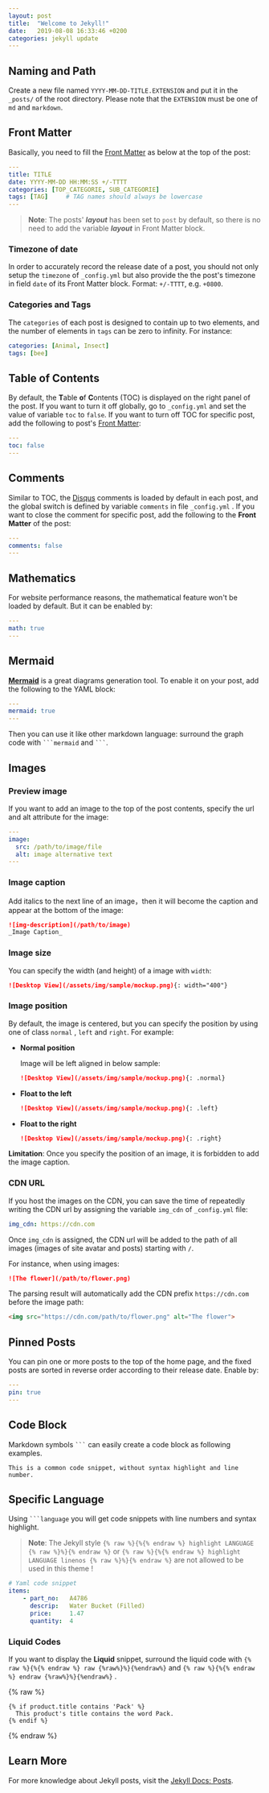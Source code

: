```yaml
---
layout: post
title:  "Welcome to Jekyll!"
date:   2019-08-08 16:33:46 +0200
categories: jekyll update
---
```


## Naming and Path

Create a new file named `YYYY-MM-DD-TITLE.EXTENSION` and put it in the `_posts/` of the root directory. Please note that the `EXTENSION` must be one of `md` and `markdown`.

## Front Matter

Basically, you need to fill the [Front Matter](https://jekyllrb.com/docs/front-matter/) as below at the top of the post:

```yaml
---
title: TITLE
date: YYYY-MM-DD HH:MM:SS +/-TTTT
categories: [TOP_CATEGORIE, SUB_CATEGORIE]
tags: [TAG]     # TAG names should always be lowercase
---
```

> **Note**: The posts' ***layout*** has been set to `post` by default, so there is no need to add the variable ***layout*** in Front Matter block.

### Timezone of date

In order to accurately record the release date of a post, you should not only setup the `timezone` of `_config.yml` but also provide the the post's timezone in field `date` of its Front Matter block. Format: `+/-TTTT`, e.g. `+0800`.

### Categories and Tags

The `categories` of each post is designed to contain up to two elements, and the number of elements in `tags` can be zero to infinity. For instance:

```yaml
categories: [Animal, Insect]
tags: [bee]
```

## Table of Contents

By default, the **T**able **o**f **C**ontents (TOC) is displayed on the right panel of the post. If you want to turn it off globally, go to `_config.yml` and set the value of variable `toc` to `false`. If you want to turn off TOC for specific post, add the following to post's [Front Matter](https://jekyllrb.com/docs/front-matter/):

```yaml
---
toc: false
---
```

## Comments

Similar to TOC, the [Disqus](https://disqus.com/) comments is loaded by default in each post, and the global switch is defined by variable `comments` in file `_config.yml` . If you want to close the comment for specific post, add the following to the **Front Matter** of the post:

```yaml
---
comments: false
---
```

## Mathematics

For website performance reasons, the mathematical feature won't be loaded by default. But it can be enabled by:

```yaml
---
math: true
---
```

## Mermaid

[**Mermaid**](https://github.com/mermaid-js/mermaid) is a great diagrams generation tool. To enable it on your post, add the following to the YAML block:

```yml
---
mermaid: true
---
```

Then you can use it like other markdown language: surround the graph code with ```` ```mermaid ```` and ```` ``` ````.

## Images

### Preview image

If you want to add an image to the top of the post contents, specify the url and alt attribute for the image:

```yaml
---
image:
  src: /path/to/image/file
  alt: image alternative text
---
```

### Image caption

Add italics to the next line of an image，then it will become the caption and appear at the bottom of the image:

```markdown
![img-description](/path/to/image)
_Image Caption_
```

### Image size

You can specify the width (and height) of a image with `width`:

```markdown
![Desktop View](/assets/img/sample/mockup.png){: width="400"}
```

### Image position

By default, the image is centered, but you can specify the position by using one of class `normal` , `left` and `right`. For example:

- **Normal position**

  Image will be left aligned in below sample:

  ```markdown
  ![Desktop View](/assets/img/sample/mockup.png){: .normal}
  ```

- **Float to the left**

  ```markdown
  ![Desktop View](/assets/img/sample/mockup.png){: .left}
  ```

- **Float to the right**

  ```markdown
  ![Desktop View](/assets/img/sample/mockup.png){: .right}
  ```

**Limitation**: Once you specify the position of an image, it is forbidden to add the image caption.

### CDN URL

If you host the images on the CDN, you can save the time of repeatedly writing the CDN url by assigning the variable `img_cdn` of `_config.yml` file:

```yaml
img_cdn: https://cdn.com
```

Once `img_cdn` is assigned, the CDN url will be added to the path of all images (images of site avatar and posts) starting with `/`.

For instance, when using images:

```markdown
![The flower](/path/to/flower.png)
```

The parsing result will automatically add the CDN prefix `https://cdn.com` before the image path:

```html
<img src="https://cdn.com/path/to/flower.png" alt="The flower">
```

## Pinned Posts

You can pin one or more posts to the top of the home page, and the fixed posts are sorted in reverse order according to their release date. Enable by:

```yaml
---
pin: true
---
```

## Code Block

Markdown symbols ```` ``` ```` can easily create a code block as following examples.

```
This is a common code snippet, without syntax highlight and line number.
```

## Specific Language

Using ```` ```language ```` you will get code snippets with line numbers and syntax highlight.

> **Note**: The Jekyll style `{% raw %}{%{% endraw %} highlight LANGUAGE {% raw %}%}{% endraw %}` or `{% raw %}{%{% endraw %} highlight LANGUAGE linenos {% raw %}%}{% endraw %}` are not allowed to be used in this theme !

```yaml
# Yaml code snippet
items:
    - part_no:   A4786
      descrip:   Water Bucket (Filled)
      price:     1.47
      quantity:  4
```

### Liquid Codes

If you want to display the **Liquid** snippet, surround the liquid code with `{% raw %}{%{% endraw %} raw {%raw%}%}{%endraw%}` and `{% raw %}{%{% endraw %} endraw {%raw%}%}{%endraw%}` .

{% raw %}
```liquid
{% if product.title contains 'Pack' %}
  This product's title contains the word Pack.
{% endif %}
```
{% endraw %}

## Learn More

For more knowledge about Jekyll posts, visit the [Jekyll Docs: Posts](https://jekyllrb.com/docs/posts/).

